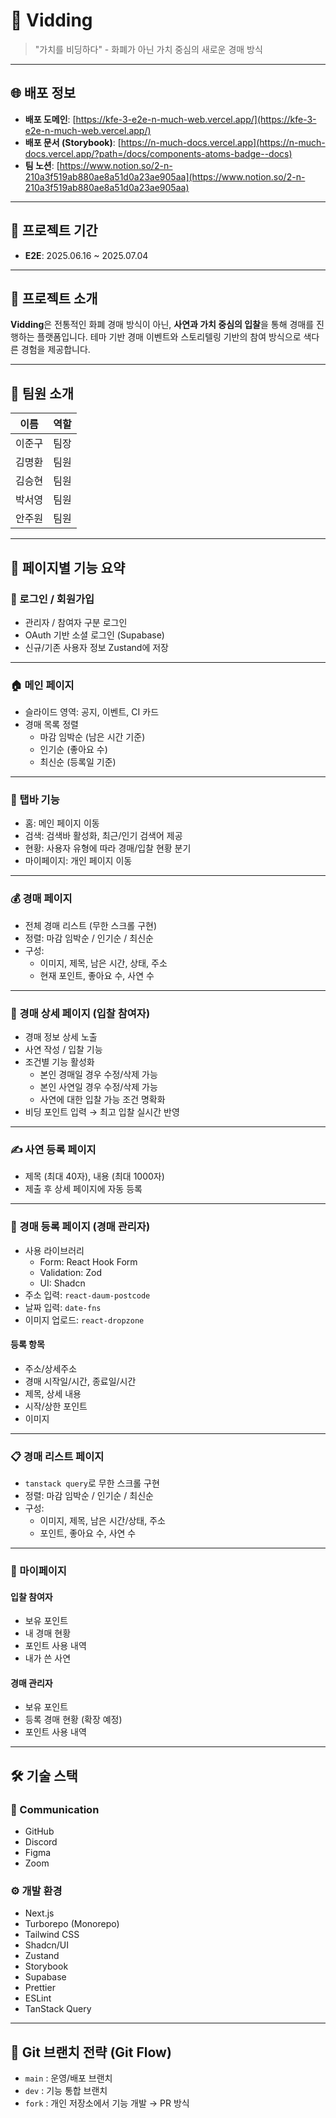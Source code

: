 # 🧿 Vidding

> "가치를 비딩하다" - 화폐가 아닌 가치 중심의 새로운 경매 방식

---

## 🌐 배포 정보

- **배포 도메인**: [https://kfe-3-e2e-n-much-web.vercel.app/](https://kfe-3-e2e-n-much-web.vercel.app/)
- **배포 문서 (Storybook)**: [https://n-much-docs.vercel.app](https://n-much-docs.vercel.app/?path=/docs/components-atoms-badge--docs)
- **팀 노션**: [https://www.notion.so/2-n-210a3f519ab880ae8a51d0a23ae905aa](https://www.notion.so/2-n-210a3f519ab880ae8a51d0a23ae905aa)

---

## 📆 프로젝트 기간

- **E2E**: 2025.06.16 ~ 2025.07.04

---

## 📖 프로젝트 소개

**Vidding**은 전통적인 화폐 경매 방식이 아닌, **사연과 가치 중심의 입찰**을 통해 경매를 진행하는 플랫폼입니다. 테마 기반 경매 이벤트와 스토리텔링 기반의 참여 방식으로 색다른 경험을 제공합니다.

---

## 👥 팀원 소개

| 이름 | 역할 |
|------|------|
| 이준구 | 팀장 |
| 김명환 | 팀원 |
| 김승현 | 팀원 |
| 박서영 | 팀원 |
| 안주원 | 팀원 |

---

## 🧭 페이지별 기능 요약

### 🔐 로그인 / 회원가입

- 관리자 / 참여자 구분 로그인
- OAuth 기반 소셜 로그인 (Supabase)
- 신규/기존 사용자 정보 Zustand에 저장

---

### 🏠 메인 페이지

- 슬라이드 영역: 공지, 이벤트, CI 카드
- 경매 목록 정렬
  - 마감 임박순 (남은 시간 기준)
  - 인기순 (좋아요 수)
  - 최신순 (등록일 기준)

---

### 📱 탭바 기능

- 홈: 메인 페이지 이동
- 검색: 검색바 활성화, 최근/인기 검색어 제공
- 현황: 사용자 유형에 따라 경매/입찰 현황 분기
- 마이페이지: 개인 페이지 이동

---

### 💰 경매 페이지

- 전체 경매 리스트 (무한 스크롤 구현)
- 정렬: 마감 임박순 / 인기순 / 최신순
- 구성:
  - 이미지, 제목, 남은 시간, 상태, 주소
  - 현재 포인트, 좋아요 수, 사연 수

---

### 📄 경매 상세 페이지 (입찰 참여자)

- 경매 정보 상세 노출
- 사연 작성 / 입찰 기능
- 조건별 기능 활성화
  - 본인 경매일 경우 수정/삭제 가능
  - 본인 사연일 경우 수정/삭제 가능
  - 사연에 대한 입찰 가능 조건 명확화
- 비딩 포인트 입력 → 최고 입찰 실시간 반영

---

### ✍️ 사연 등록 페이지

- 제목 (최대 40자), 내용 (최대 1000자)
- 제출 후 상세 페이지에 자동 등록

---

### 📝 경매 등록 페이지 (경매 관리자)

- 사용 라이브러리
  - Form: React Hook Form
  - Validation: Zod
  - UI: Shadcn
- 주소 입력: `react-daum-postcode`
- 날짜 입력: `date-fns`
- 이미지 업로드: `react-dropzone`

#### 등록 항목
- 주소/상세주소
- 경매 시작일/시간, 종료일/시간
- 제목, 상세 내용
- 시작/상한 포인트
- 이미지

---

### 📋 경매 리스트 페이지

- `tanstack query`로 무한 스크롤 구현
- 정렬: 마감 임박순 / 인기순 / 최신순
- 구성:
  - 이미지, 제목, 남은 시간/상태, 주소
  - 포인트, 좋아요 수, 사연 수

---

### 👤 마이페이지

#### 입찰 참여자
- 보유 포인트
- 내 경매 현황
- 포인트 사용 내역
- 내가 쓴 사연

#### 경매 관리자
- 보유 포인트
- 등록 경매 현황 (확장 예정)
- 포인트 사용 내역

---

## 🛠 기술 스택

### 💬 Communication
- GitHub
- Discord
- Figma
- Zoom

### ⚙️ 개발 환경
- Next.js
- Turborepo (Monorepo)
- Tailwind CSS
- Shadcn/UI
- Zustand
- Storybook
- Supabase
- Prettier
- ESLint
- TanStack Query

---

## 🔀 Git 브랜치 전략 (Git Flow)

- `main` : 운영/배포 브랜치
- `dev` : 기능 통합 브랜치
- `fork` : 개인 저장소에서 기능 개발 → PR 방식
